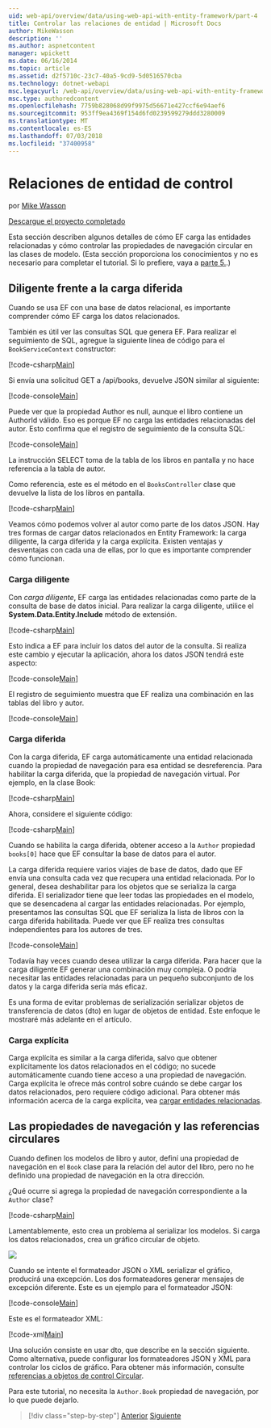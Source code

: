 ```yaml
---
uid: web-api/overview/data/using-web-api-with-entity-framework/part-4
title: Controlar las relaciones de entidad | Microsoft Docs
author: MikeWasson
description: ''
ms.author: aspnetcontent
manager: wpickett
ms.date: 06/16/2014
ms.topic: article
ms.assetid: d2f5710c-23c7-40a5-9cd9-5d0516570cba
ms.technology: dotnet-webapi
msc.legacyurl: /web-api/overview/data/using-web-api-with-entity-framework/part-4
msc.type: authoredcontent
ms.openlocfilehash: 7759b828068d99f9975d56671e427ccf6e94aef6
ms.sourcegitcommit: 953ff9ea4369f154d6fd0239599279ddd3280009
ms.translationtype: MT
ms.contentlocale: es-ES
ms.lasthandoff: 07/03/2018
ms.locfileid: "37400958"
---
```

<a name="handling-entity-relations"></a>Relaciones de entidad de control
====================
por [Mike Wasson](https://github.com/MikeWasson)

[Descargue el proyecto completado](https://github.com/MikeWasson/BookService)

Esta sección describen algunos detalles de cómo EF carga las entidades relacionadas y cómo controlar las propiedades de navegación circular en las clases de modelo. (Esta sección proporciona los conocimientos y no es necesario para completar el tutorial. Si lo prefiere, vaya a [parte 5.](part-5.md).)

## <a name="eager-loading-versus-lazy-loading"></a>Diligente frente a la carga diferida

Cuando se usa EF con una base de datos relacional, es importante comprender cómo EF carga los datos relacionados.

También es útil ver las consultas SQL que genera EF. Para realizar el seguimiento de SQL, agregue la siguiente línea de código para el `BookServiceContext` constructor:

[!code-csharp[Main](part-4/samples/sample1.cs)]

Si envía una solicitud GET a /api/books, devuelve JSON similar al siguiente:

[!code-console[Main](part-4/samples/sample2.cmd)]

Puede ver que la propiedad Author es null, aunque el libro contiene un AuthorId válido. Eso es porque EF no carga las entidades relacionadas del autor. Esto confirma que el registro de seguimiento de la consulta SQL:

[!code-console[Main](part-4/samples/sample3.sql)]

La instrucción SELECT toma de la tabla de los libros en pantalla y no hace referencia a la tabla de autor.

Como referencia, este es el método en el `BooksController` clase que devuelve la lista de los libros en pantalla.

[!code-csharp[Main](part-4/samples/sample4.cs)]

Veamos cómo podemos volver al autor como parte de los datos JSON. Hay tres formas de cargar datos relacionados en Entity Framework: la carga diligente, la carga diferida y la carga explícita. Existen ventajas y desventajas con cada una de ellas, por lo que es importante comprender cómo funcionan.

### <a name="eager-loading"></a>Carga diligente

Con *carga diligente*, EF carga las entidades relacionadas como parte de la consulta de base de datos inicial. Para realizar la carga diligente, utilice el **System.Data.Entity.Include** método de extensión.

[!code-csharp[Main](part-4/samples/sample5.cs)]

Esto indica a EF para incluir los datos del autor de la consulta. Si realiza este cambio y ejecutar la aplicación, ahora los datos JSON tendrá este aspecto:

[!code-console[Main](part-4/samples/sample6.cmd)]

El registro de seguimiento muestra que EF realiza una combinación en las tablas del libro y autor.

[!code-console[Main](part-4/samples/sample7.cmd)]

### <a name="lazy-loading"></a>Carga diferida

Con la carga diferida, EF carga automáticamente una entidad relacionada cuando la propiedad de navegación para esa entidad se desreferencia. Para habilitar la carga diferida, que la propiedad de navegación virtual. Por ejemplo, en la clase Book:

[!code-csharp[Main](part-4/samples/sample8.cs?highlight=6)]

Ahora, considere el siguiente código:

[!code-csharp[Main](part-4/samples/sample9.cs)]

Cuando se habilita la carga diferida, obtener acceso a la `Author` propiedad `books[0]` hace que EF consultar la base de datos para el autor.

La carga diferida requiere varios viajes de base de datos, dado que EF envía una consulta cada vez que recupera una entidad relacionada. Por lo general, desea deshabilitar para los objetos que se serializa la carga diferida. El serializador tiene que leer todas las propiedades en el modelo, que se desencadena al cargar las entidades relacionadas. Por ejemplo, presentamos las consultas SQL que EF serializa la lista de libros con la carga diferida habilitada. Puede ver que EF realiza tres consultas independientes para los autores de tres.

[!code-console[Main](part-4/samples/sample10.sql)]

Todavía hay veces cuando desea utilizar la carga diferida. Para hacer que la carga diligente EF generar una combinación muy compleja. O podría necesitar las entidades relacionadas para un pequeño subconjunto de los datos y la carga diferida sería más eficaz.

Es una forma de evitar problemas de serialización serializar objetos de transferencia de datos (dto) en lugar de objetos de entidad. Este enfoque le mostraré más adelante en el artículo.

### <a name="explicit-loading"></a>Carga explícita

Carga explícita es similar a la carga diferida, salvo que obtener explícitamente los datos relacionados en el código; no sucede automáticamente cuando tiene acceso a una propiedad de navegación. Carga explícita le ofrece más control sobre cuándo se debe cargar los datos relacionados, pero requiere código adicional. Para obtener más información acerca de la carga explícita, vea [cargar entidades relacionadas](https://msdn.microsoft.com/data/jj574232#explicit).

## <a name="navigation-properties-and-circular-references"></a>Las propiedades de navegación y las referencias circulares

Cuando definen los modelos de libro y autor, definí una propiedad de navegación en el `Book` clase para la relación del autor del libro, pero no he definido una propiedad de navegación en la otra dirección.

¿Qué ocurre si agrega la propiedad de navegación correspondiente a la `Author` clase?

[!code-csharp[Main](part-4/samples/sample11.cs?highlight=7)]

Lamentablemente, esto crea un problema al serializar los modelos. Si carga los datos relacionados, crea un gráfico circular de objeto.

![](part-4/_static/image1.png)

Cuando se intente el formateador JSON o XML serializar el gráfico, producirá una excepción. Los dos formateadores generar mensajes de excepción diferente. Este es un ejemplo para el formateador JSON:

[!code-console[Main](part-4/samples/sample12.cmd)]

Este es el formateador XML:

[!code-xml[Main](part-4/samples/sample13.xml)]

Una solución consiste en usar dto, que describe en la sección siguiente. Como alternativa, puede configurar los formateadores JSON y XML para controlar los ciclos de gráfico. Para obtener más información, consulte [referencias a objetos de control Circular](../../formats-and-model-binding/json-and-xml-serialization.md#handling_circular_object_references).

Para este tutorial, no necesita la `Author.Book` propiedad de navegación, por lo que puede dejarlo.

> [!div class="step-by-step"]
> [Anterior](part-3.md)
> [Siguiente](part-5.md)
